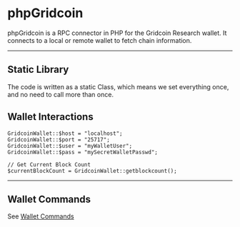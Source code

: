 # phpGridcoin

phpGridcoin is a RPC connector in PHP for the Gridcoin Research wallet. It connects to a local or remote wallet to fetch chain information.


---
## Static Library
The code is written as a static Class, which means we set everything once, and no need to call more than once.


## Wallet Interactions

```
GridcoinWallet::$host = "localhost";
GridcoinWallet::$port = "25717";
GridcoinWallet::$user = "myWalletUser";
GridcoinWallet::$pass = "mySecretWalletPasswd";

// Get Current Block Count
$currentBlockCount = GridcoinWallet::getblockcount();
```

---
## Wallet Commands

See [Wallet Commands](WALLET_COMMANDS.md)
